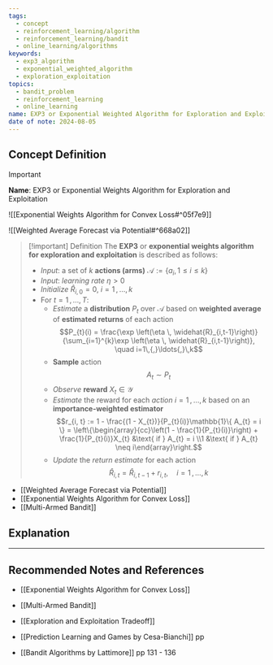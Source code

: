 ```yaml
---
tags:
  - concept
  - reinforcement_learning/algorithm
  - reinforcement_learning/bandit
  - online_learning/algorithms
keywords:
  - exp3_algorithm
  - exponential_weighted_algorithm
  - exploration_exploitation
topics:
  - bandit_problem
  - reinforcement_learning
  - online_learning
name: EXP3 or Exponential Weighted Algorithm for Exploration and Exploitation
date of note: 2024-08-05
---
```


## Concept Definition

>[!important]
>**Name**: EXP3 or Exponential Weights Algorithm for Exploration and Exploitation

![[Exponential Weights Algorithm for Convex Loss#^05f7e9]]

![[Weighted Average Forecast via Potential#^668a02]]


>[!important] Definition
>The **EXP3** or **exponential weights algorithm for exploration and exploitation** is described as follows:
>- *Input*: a set of $k$ **actions (arms)** $\mathcal{A} := \{ a_{i}, 1\le i \le k \}$
>- *Input*: *learning rate* $\eta >0$
>- *Initialize* $\widehat{R}_{i,0} = 0$,  $i=1\,{,}\ldots{,}\,k$
>- For $t = 1\,{,}\ldots{,}\,T$:
>	- *Estimate* a **distribution** $P_{t}$ over $\mathcal{A}$ based on **weighted average** of **estimated returns** of each action $$P_{t}(i) = \frac{\exp \left(\eta \, \widehat{R}_{i,t-1}\right)}{\sum_{i=1}^{k}\exp \left(\eta \, \widehat{R}_{i,t-1}\right)}, \quad i=1\,{,}\ldots{,}\,k$$
>	- **Sample** action $$A_{t} \sim P_{t}$$
>	- *Observe* **reward** $X_{t}\in \mathcal{Y}$
>	- *Estimate* the reward for each *action* $i=1\,{,}\ldots{,}\,k$ based on an **importance-weighted estimator** $$r_{i, t} := 1 - \frac{(1 - X_{t})}{P_{t}(i)}\mathbb{1}\{ A_{t} = i \} = \left\{\begin{array}{cc}\left(1 - \frac{1}{P_{t}(i)}\right) + \frac{1}{P_{t}(i)}X_{t} &\text{ if } A_{t} = i \\1 &\text{ if } A_{t} \neq i\end{array}\right.$$
>	- *Update* the *return estimate* for each action $$\widehat{R}_{i,t} = \widehat{R}_{i,t-1} + r_{i, t}, \quad i=1\,{,}\ldots{,}\,k$$


- [[Weighted Average Forecast via Potential]]
- [[Exponential Weights Algorithm for Convex Loss]]
- [[Multi-Armed Bandit]]


## Explanation





-----------
##  Recommended Notes and References


- [[Exponential Weights Algorithm for Convex Loss]]
- [[Multi-Armed Bandit]]
- [[Exploration and Exploitation Tradeoff]]


- [[Prediction Learning and Games by Cesa-Bianchi]] pp
- [[Bandit Algorithms by Lattimore]] pp 131 - 136